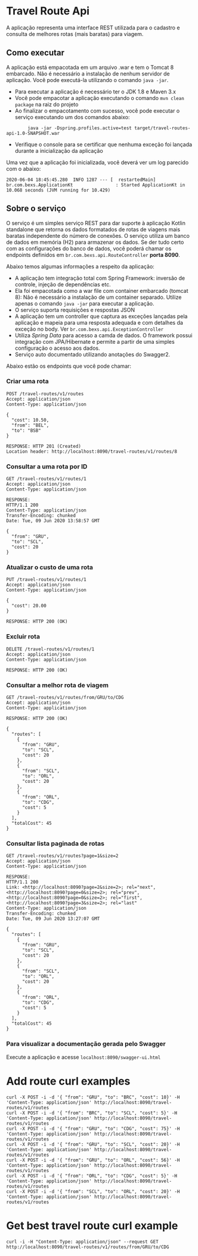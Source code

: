 # Travel Route Api

A aplicação representa uma interface REST utilizada para o cadastro e consulta de melhores rotas (mais baratas) para viagem.

## Como executar 

A aplicação está empacotada em um arquivo .war e tem o Tomcat 8 embarcado. Não é necessário a instalação de nenhum
 servidor de aplicação. Você pode executá-la utilizando o comando  ```java -jar```.
 
* Para executar a aplicação é necessário ter o JDK 1.8 e Maven 3.x
* Você pode empacotar a aplicação executando o comando ```mvn clean package``` na raiz do projeto
* Ao finalizar o empacotamento com sucesso, você pode executar o serviço executando um dos comandos abaixo:
```
        java -jar -Dspring.profiles.active=test target/travel-routes-api-1.0-SNAPSHOT.war
```
* Verifique o console para se certificar que nenhuma exceção foi lançada durante a inicialização da aplicação

Uma vez que a aplicação foi inicializada, você deverá ver um log parecido com o abaixo:

```
2020-06-04 18:45:45.280  INFO 1287 --- [  restartedMain] br.com.bexs.ApplicationKt                : Started ApplicationKt in 10.068 seconds (JVM running for 10.429)
```

## Sobre o serviço

O serviço é um simples serviço REST para dar suporte à aplicação Kotlin standalone que retorna os dados formatados 
de rotas de viagens mais baratas independente do número de conexões. O serviço utiliza um banco de dados em memória (H2) 
para armazenar os dados. Se der tudo certo com as configurações do banco de dados, você poderá chamar os endpoints 
definidos em ```br.com.bexs.api.RouteController``` **porta 8090**.

 
Abaixo temos algumas informações a respeito da aplicação: 

* A aplicação tem integração total com Spring Framework: inversão de controle, injeção de dependências etc.
* Ela foi empacotada como a war file com container embarcado (tomcat 8): Não é necessário a instalação de um container 
separado. Utilize apenas o comando ``java -jar`` para executar a aplicação.
* O serviço suporta requisições e respostas JSON
* A aplicação tem um controller que captura as exceções lançadas pela aplicação e mapeia para uma resposta adequada
 e com detalhes da exceção no body. Ver ```br.com.bexs.api.ExceptionController```
* Utiliza *Spring Data* para acesso a camda de dados. O framework possui integração com JPA/Hibernate e permite a 
partir de uma simples configuração o acesso aos dados. 
* Serviço auto documentado utilizando anotações do Swagger2.

Abaixo estão os endpoints que você pode chamar:

### Criar uma rota

```
POST /travel-routes/v1/routes
Accept: application/json
Content-Type: application/json

{
  "cost": 10.50,
  "from": "BEL",
  "to": "BSB"
}

RESPONSE: HTTP 201 (Created)
Location header: http://localhost:8090/travel-routes/v1/routes/8
```

### Consultar a uma rota por ID

```
GET /travel-routes/v1/routes/1
Accept: application/json
Content-Type: application/json

RESPONSE: 
HTTP/1.1 200 
Content-Type: application/json
Transfer-Encoding: chunked
Date: Tue, 09 Jun 2020 13:58:57 GMT

{
  "from": "GRU",
  "to": "SCL",
  "cost": 20
}
```

### Atualizar o custo de uma rota

```
PUT /travel-routes/v1/routes/1
Accept: application/json
Content-Type: application/json

{
  "cost": 20.00
}

RESPONSE: HTTP 200 (OK)
```

### Excluir rota

```
DELETE /travel-routes/v1/routes/1
Accept: application/json
Content-Type: application/json

RESPONSE: HTTP 200 (OK)
```

### Consultar a melhor rota de viagem

```
GET /travel-routes/v1/routes/from/GRU/to/CDG
Accept: application/json
Content-Type: application/json

RESPONSE: HTTP 200 (OK)

{
  "routes": [
    {
      "from": "GRU",
      "to": "SCL",
      "cost": 20
    },
    {
      "from": "SCL",
      "to": "ORL",
      "cost": 20
    },
    {
      "from": "ORL",
      "to": "CDG",
      "cost": 5
    }
  ],
  "totalCost": 45
}
```

### Consultar lista paginada de rotas
```
GET /travel-routes/v1/routes?page=1&size=2
Accept: application/json
Content-Type: application/json

RESPONSE: 
HTTP/1.1 200 
Link: <http://localhost:8090?page=2&size=2>; rel="next", <http://localhost:8090?page=0&size=2>; rel="prev", <http://localhost:8090?page=0&size=2>; rel="first", <http://localhost:8090?page=3&size=2>; rel="last"
Content-Type: application/json
Transfer-Encoding: chunked
Date: Tue, 09 Jun 2020 13:27:07 GMT

{
  "routes": [
    {
      "from": "GRU",
      "to": "SCL",
      "cost": 20
    },
    {
      "from": "SCL",
      "to": "ORL",
      "cost": 20
    },
    {
      "from": "ORL",
      "to": "CDG",
      "cost": 5
    }
  ],
  "totalCost": 45
}
```

### Para visualizar a documentação gerada pelo Swagger

Execute a aplicação e acesse ```localhost:8090/swagger-ui.html```

# Add route curl examples
```   
curl -X POST -i -d '{ "from": "GRU", "to": "BRC", "cost": 10}' -H 'Content-Type: application/json' http://localhost:8090/travel-routes/v1/routes
curl -X POST -i -d '{ "from": "BRC", "to": "SCL", "cost": 5}' -H 'Content-Type: application/json' http://localhost:8090/travel-routes/v1/routes
curl -X POST -i -d '{ "from": "GRU", "to": "CDG", "cost": 75}' -H 'Content-Type: application/json' http://localhost:8090/travel-routes/v1/routes
curl -X POST -i -d '{ "from": "GRU", "to": "SCL", "cost": 20}' -H 'Content-Type: application/json' http://localhost:8090/travel-routes/v1/routes
curl -X POST -i -d '{ "from": "GRU", "to": "ORL", "cost": 56}' -H 'Content-Type: application/json' http://localhost:8090/travel-routes/v1/routes
curl -X POST -i -d '{ "from": "ORL", "to": "CDG", "cost": 5}' -H 'Content-Type: application/json' http://localhost:8090/travel-routes/v1/routes
curl -X POST -i -d '{ "from": "SCL", "to": "ORL", "cost": 20}' -H 'Content-Type: application/json' http://localhost:8090/travel-routes/v1/routes
```
# Get best travel route curl example
```
curl -i -H "Content-Type: application/json" --request GET  http://localhost:8090/travel-routes/v1/routes/from/GRU/to/CDG
```